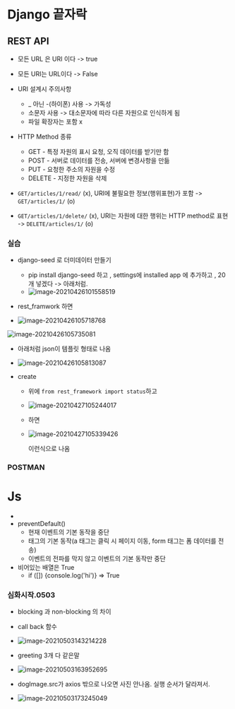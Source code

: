 





# Django 끝자락

## REST API

- 모든 URL 은 URI 이다 -> true

- 모든 URI는 URL이다 -> False

- URI 설계시 주의사항
  - _ 아닌 -(하이폰) 사용 -> 가독성
  - 소문자 사용 -> 대소문자에 따라 다른 자원으로 인식하게 됨
  - 파일 확장자는 포함 x
  
- HTTP Method 종류
  - GET - 특정 자원의 표시 요청, 오직 데이터를 받기만 함
  - POST - 서버로 데이터를 전송, 서버에 변경사항을 만듦
  - PUT - 요청한 주소의 자원을 수정
  - DELETE - 지정한 자원을 삭제

- `GET/articles/1/read/` (x), URI에 불필요한 정보(행위표현)가 포함 -> `GET/articles/1/` (o) 

- `GET/articles/1/delete/` (x),  URI는 자원에 대한 행위는 HTTP method로 표현 -> `DELETE/articles/1/` (o)

  

### 실습

- django-seed 로 더미데이터 만들기
  - pip install django-seed 하고 , settings에 installed app 에 추가하고 , 20 개 넣겠다 -> 아래처럼.
  - ![image-20210426101558519](TIL.assets/image-20210426101558519.png)

- rest_framwork 하면
- ![image-20210426105718768](TIL.assets/image-20210426105718768.png)

![image-20210426105735081](TIL.assets/image-20210426105735081.png)

- 아래처럼 json이 템플릿 형태로 나옴
- ![image-20210426105813087](TIL.assets/image-20210426105813087.png)





- create
  - 위에 `from rest_framework import status`하고 
  
  - ![image-20210427105244017](TIL.assets/image-20210427105244017.png)
  
  - 하면
  
  - ![image-20210427105339426](TIL.assets/image-20210427105339426.png)
  
    이런식으로 나옴



### POSTMAN





# Js

- 
- preventDefault()
  - 현재 이벤트의 기본 동작을 중단
  - 태그의 기본 동작(a 태그는 클릭 시 페이지 이동, form 태그는 폼 데이터를 전송)
  - 이벤트의 전파를 막지 않고 이벤트의 기본 동작만 중단
- 비어있는 배열은 True
  - if ([]) {console.log('hi')} => True





### 심화시작.0503

- blocking 과 non-blocking 의 차이



- call back 함수
- 	 ![image-20210503143214228](TIL.assets/image-20210503143214228.png)

- greeting 3개 다 같은말
- ![image-20210503163952695](TIL.assets/image-20210503163952695.png)







- dogImage.src가 axios 밖으로 나오면 사진 안나옴. 실행 순서가 달라져서. 

- ![image-20210503173245049](TIL.assets/image-20210503173245049.png)

